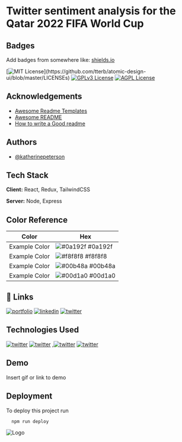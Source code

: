 
# Twitter sentiment analysis for the Qatar 2022 FIFA World Cup



## Badges

Add badges from somewhere like: [shields.io](https://shields.io/)

[![MIT License](https://img.shields.io/apm/l/atomic-design-ui.svg?)](https://github.com/tterb/atomic-design-ui/blob/master/LICENSEs)
[![GPLv3 License](https://img.shields.io/badge/License-GPL%20v3-yellow.svg)](https://opensource.org/licenses/)
[![AGPL License](https://img.shields.io/badge/license-AGPL-blue.svg)](http://www.gnu.org/licenses/agpl-3.0)


## Acknowledgements

 - [Awesome Readme Templates](https://awesomeopensource.com/project/elangosundar/awesome-README-templates)
 - [Awesome README](https://github.com/matiassingers/awesome-readme)
 - [How to write a Good readme](https://bulldogjob.com/news/449-how-to-write-a-good-readme-for-your-github-project)


## Authors

- [@katherinepeterson](https://github.com/Michael-yousuf123)


## Tech Stack

**Client:** React, Redux, TailwindCSS

**Server:** Node, Express

## Color Reference

| Color             | Hex                                                                |
| ----------------- | ------------------------------------------------------------------ |
| Example Color | ![#0a192f](https://via.placeholder.com/10/0a192f?text=+) #0a192f |
| Example Color | ![#f8f8f8](https://via.placeholder.com/10/f8f8f8?text=+) #f8f8f8 |
| Example Color | ![#00b48a](https://via.placeholder.com/10/00b48a?text=+) #00b48a |
| Example Color | ![#00d1a0](https://via.placeholder.com/10/00b48a?text=+) #00d1a0 |


## 🔗 Links
[![portfolio](https://img.shields.io/badge/my_portfolio-000?style=for-the-badge&logo=ko-fi&logoColor=white)](https://katherinempeterson.com/)
[![linkedin](https://img.shields.io/badge/linkedin-0A66C2?style=for-the-badge&logo=linkedin&logoColor=white)](https://www.linkedin.com/in/michael-yousuf-25351a221/)
[![twitter](https://img.shields.io/badge/twitter-1DA1F2?style=for-the-badge&logo=twitter&logoColor=white)](https://twitter.com/mikaelyousuf)


## Technologies Used

[![twitter](https://img.shields.io/badge/Heroku-430098?style=for-the-badge&logo=heroku&logoColor=white)](https://twitter.com/MichaelYousuf1) 
[![twitter](https://img.shields.io/badge/Flask-000000?style=for-the-badge&logo=flask&logoColor=white)](https://twitter.com/MichaelYousuf1) ,[![twitter](https://img.shields.io/badge/Flask-000000?style=for-the-badge&logo=flask&logoColor=white)](https://twitter.com/MichaelYousuf1)
[![twitter](https://img.shields.io/badge/Flask-000000?style=for-the-badge&logo=flask&logoColor=white)](https://twitter.com/MichaelYousuf1)

## Demo

Insert gif or link to demo


## Deployment

To deploy this project run

```bash
  npm run deploy
```


![Logo](https://dev-to-uploads.s3.amazonaws.com/uploads/articles/th5xamgrr6se0x5ro4g6.png)


